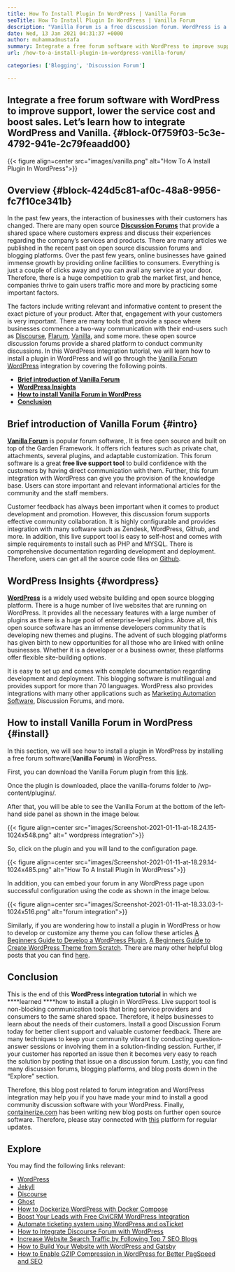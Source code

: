 ```yaml
---
title: How To Install Plugin In WordPress | Vanilla Forum
seoTitle: How To Install Plugin In WordPress | Vanilla Forum
description: "Vanilla Forum is a free discussion forum. WordPress is a popular enterprise-level open-source CMS. Let's learn how to install Vanilla Forum at WordPress."
date: Wed, 13 Jan 2021 04:31:37 +0000
author: muhammadmustafa
summary: Integrate a free forum software with WordPress to improve support, lower the service cost and boost sales. Let’s learn how to integrate WordPress and Vanilla.
url: /how-to-a-install-plugin-in-wordpress-vanilla-forum/

categories: ['Blogging', 'Discussion Forum']

---
```

## Integrate a free forum software with WordPress to improve support, lower the service cost and boost sales. Let’s learn how to integrate WordPress and Vanilla. {#block-0f759f03-5c3e-4792-941e-2c79feaadd00}

{{< figure align=center src="images/vanilla.png" alt="How To A Install Plugin In WordPress">}}  

## Overview {#block-424d5c81-af0c-48a8-9956-fc7f10ce341b}

In the past few years, the interaction of businesses with their customers has changed. There are many open source [**Discussion Forums**][1] that provide a shared space where customers express and discuss their experiences regarding the company’s services and products. There are many articles we published in the recent past on open source discussion forums and blogging platforms. Over the past few years, online businesses have gained immense growth by providing online facilities to consumers. Everything is just a couple of clicks away and you can avail any service at your door. Therefore, there is a huge competition to grab the market first, and hence, companies thrive to gain users traffic more and more by practicing some important factors.

The factors include writing relevant and informative content to present the exact picture of your product. After that, engagement with your customers is very important. There are many tools that provide a space where businesses commence a two-way communication with their end-users such as [Discourse][2], [Flarum][3], [Vanilla][4], and some more. these open source discussion forums provide a shared platform to conduct community discussions. In this WordPress integration tutorial, we will learn how to install a plugin in WordPress and will go through the [Vanilla Forum][5] [WordPress][6] integration by covering the following points.

  * **[Brief introduction of Vanilla Forum][7]**
  * **[WordPress Insights][8]**
  * **[How to install Vanilla Forum in WordPress][9]**
  * **[Conclusion][10]**

## Brief introduction of Vanilla Forum {#intro}

**[Vanilla Forum][5]** is popular forum software,. It is free open source and built on top of the Garden Framework. It offers rich features such as private chat, attachments, several plugins, and adaptable customization. This forum software is a great **free live support tool** to build confidence with the customers by having direct communication with them. Further, this forum integration with WordPress can give you the provision of the knowledge base. Users can store important and relevant informational articles for the community and the staff members. 

Customer feedback has always been important when it comes to product development and promotion. However, this discussion forum supports effective community collaboration. It is highly configurable and provides integration with many software such as Zendesk, WordPress, Github, and more. In addition, this live support tool is easy to self-host and comes with simple requirements to install such as PHP and MYSQL. There is comprehensive documentation regarding development and deployment. Therefore, users can get all the source code files on [Github][11].

## WordPress Insights {#wordpress}

**[WordPress][6]** is a widely used website building and open source blogging platform. There is a huge number of live websites that are running on WordPress. It provides all the necessary features with a large number of plugins as there is a huge pool of enterprise-level plugins. Above all, this open source software has an immense developers community that is developing new themes and plugins. The advent of such blogging platforms has given birth to new opportunities for all those who are linked with online businesses. Whether it is a developer or a business owner, these platforms offer flexible site-building options.

It is easy to set up and comes with complete documentation regarding development and deployment. This blogging software is multilingual and provides support for more than 70 languages. WordPress also provides integrations with many other applications such as [Marketing Automation Software][12], Discussion Forums, and more.

## How to install Vanilla Forum in WordPress {#install}

In this section, we will see how to install a plugin in WordPress by installing a free forum software(**Vanilla Forum**) in WordPress.

First, you can download the Vanilla Forum plugin from this [link][13].

Once the plugin is downloaded, place the vanilla-forums folder to /wp-content/plugins/.

After that, you will be able to see the Vanilla Forum at the bottom of the left-hand side panel as shown in the image below.

{{< figure align=center src="images/Screenshot-2021-01-11-at-18.24.15-1024x548.png" alt=" wordpress integration">}}  

So, click on the plugin and you will land to the configuration page.

{{< figure align=center src="images/Screenshot-2021-01-11-at-18.29.14-1024x485.png" alt="How To A Install Plugin In WordPress">}}  

In addition, you can embed your forum in any WordPress page upon successful configuration using the code as shown in the image below.

{{< figure align=center src="images/Screenshot-2021-01-11-at-18.33.03-1-1024x516.png" alt="forum integration">}}  

Similarly, if you are wondering how to install a plugin in WordPress or how to develop or customize any theme you can follow these articles [A Beginners Guide to Develop a WordPress Plugin][14], [A Beginners Guide to Create WordPress Theme from Scratch][15]. There are many other helpful blog posts that you can find [here][16]. 

## Conclusion

This is the end of this **WordPress integration tutorial** in which we ****learned ****how to install a plugin in WordPress. Live support tool is non-blocking communication tools that bring service providers and consumers to the same shared space. Therefore, it helps businesses to learn about the needs of their customers. Install a good Discussion Forum today for better client support and valuable customer feedback. There are many techniques to keep your community vibrant by conducting question-answer sessions or involving them in a solution-finding session. Further, if your customer has reported an issue then it becomes very easy to reach the solution by posting that issue on a discussion forum. Lastly, you can find many discussion forums, blogging platforms, and blog posts down in the “Explore” section.

Therefore, this blog post related to forum integration and WordPress integration may help you if you have made your mind to install a good community discussion software with your WordPress. Finally, [containerize.com][17] has been writing new blog posts on further open source software. Therefore, please stay connected with [this][16] platform for regular updates.

## Explore

You may find the following links relevant:

  * [WordPress][18]
  * [Jekyll][19]
  * [Discourse][2]
  * [Ghost][20]
  * [How to Dockerize WordPress with Docker Compose][21]
  * [Boost Your Leads with Free CiviCRM WordPress Integration][22]
  * [Automate ticketing system using WordPress and osTicket][23]
  * [How to Integrate Discourse Forum with WordPress][24]
  * [Increase Website Search Traffic by Following Top 7 SEO Blogs][25]
  * [How to Build Your Website with WordPress and Gatsby][26]
  * [How to Enable GZIP Compression in WordPress for Better PagSpeed and SEO][27]

 [1]: https://products.containerize.com/discussion-forum
 [2]: https://products.containerize.com/discussion-forum/discourse/
 [3]: https://products.containerize.com/discussion-forum/flarum/
 [4]: https://products.containerize.com/discussion-forum/vanilla/
 [5]: https://products.containerize.com/discussion-forum/vanilla
 [6]: https://products.containerize.com/blogging/wordpress
 [7]: #intro
 [8]: #wordpress
 [9]: #install
 [10]: #Conclusion
 [11]: https://github.com/vanilla/vanilla
 [12]: https://products.containerize.com/marketing-automation
 [13]: https://wordpress.org/plugins/vanilla-forums/
 [14]: https://blog.containerize.com/2020/11/13/a-beginners-guide-to-develop-a-wordpress-plugin/
 [15]: https://blog.containerize.com/blogging/a-beginners-guide-to-create-wordpress-theme-from-scratch/

 [16]: https://blog.containerize.com/
 [17]: https://www.containerize.com/
 [18]: https://products.containerize.com/blogging/wordpress/
 [19]: https://products.containerize.com/blogging/jekyll/
 [20]: https://products.containerize.com/blogging/ghost/
 [21]: https://blog.containerize.com/blogging/how-to-dockerize-wordpress-docker-wordpress/
 [22]: https://blog.containerize.com/blogging/civicrm-wordpress-integration-wordpress-tutorial/
 [23]: https://blog.containerize.com/blogging/automate-ticketing-system-using-wordpress-and-osticket/

 [24]: https://blog.containerize.com/blogging/how-to-integrate-discourse-forum-with-wordpress/

 [25]: https://blog.containerize.com/blogging/increase-website-search-traffic-by-following-top-7-seo-blogs/

 [26]: https://blog.containerize.com/blogging/how-does-gatsby-integrate-with-wordpress-gatsby-wordpress/
 [27]: https://blog.containerize.com/2020/12/12/how-to-enable-gzip-compression-in-wordpress-for-better-speed/